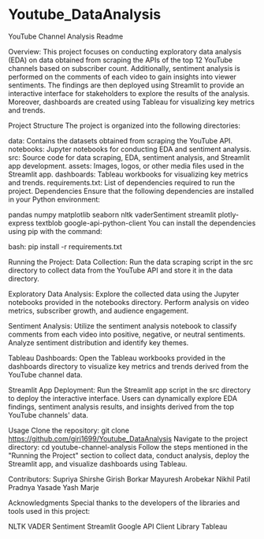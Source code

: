 # Youtube_DataAnalysis

YouTube Channel Analysis Readme

Overview:
This project focuses on conducting exploratory data analysis (EDA) on data obtained from scraping the APIs of the top 12 YouTube channels based on subscriber count. Additionally, sentiment analysis is performed on the comments of each video to gain insights into viewer sentiments. The findings are then deployed using Streamlit to provide an interactive interface for stakeholders to explore the results of the analysis. Moreover, dashboards are created using Tableau for visualizing key metrics and trends.

Project Structure
The project is organized into the following directories:

data: Contains the datasets obtained from scraping the YouTube API.
notebooks: Jupyter notebooks for conducting EDA and sentiment analysis.
src: Source code for data scraping, EDA, sentiment analysis, and Streamlit app development.
assets: Images, logos, or other media files used in the Streamlit app.
dashboards: Tableau workbooks for visualizing key metrics and trends.
requirements.txt: List of dependencies required to run the project.
Dependencies
Ensure that the following dependencies are installed in your Python environment:

pandas
numpy
matplotlib
seaborn
nltk
vaderSentiment
streamlit
plotly-express
textblob
google-api-python-client
You can install the dependencies using pip with the command:

bash:
pip install -r requirements.txt

Running the Project:
Data Collection: Run the data scraping script in the src directory to collect data from the YouTube API and store it in the data directory.

Exploratory Data Analysis: Explore the collected data using the Jupyter notebooks provided in the notebooks directory. Perform analysis on video metrics, subscriber growth, and audience engagement.

Sentiment Analysis: Utilize the sentiment analysis notebook to classify comments from each video into positive, negative, or neutral sentiments. Analyze sentiment distribution and identify key themes.

Tableau Dashboards: Open the Tableau workbooks provided in the dashboards directory to visualize key metrics and trends derived from the YouTube channel data.

Streamlit App Deployment: Run the Streamlit app script in the src directory to deploy the interactive interface. Users can dynamically explore EDA findings, sentiment analysis results, and insights derived from the top YouTube channels' data.

Usage
Clone the repository:
git clone https://github.com/giri1699/Youtube_DataAnalysis
Navigate to the project directory:
cd youtube-channel-analysis
Follow the steps mentioned in the "Running the Project" section to collect data, conduct analysis, deploy the Streamlit app, and visualize dashboards using Tableau.

Contributors:
Supriya Shirshe
Girish Borkar
Mayuresh Arobekar
Nikhil Patil
Pradnya Yasade
Yash Marje

Acknowledgments
Special thanks to the developers of the libraries and tools used in this project:

NLTK
VADER Sentiment
Streamlit
Google API Client Library
Tableau

